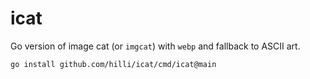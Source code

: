 # icat

Go version of image cat (or `imgcat`) with `webp` and fallback to ASCII art.

```
go install github.com/hilli/icat/cmd/icat@main
```